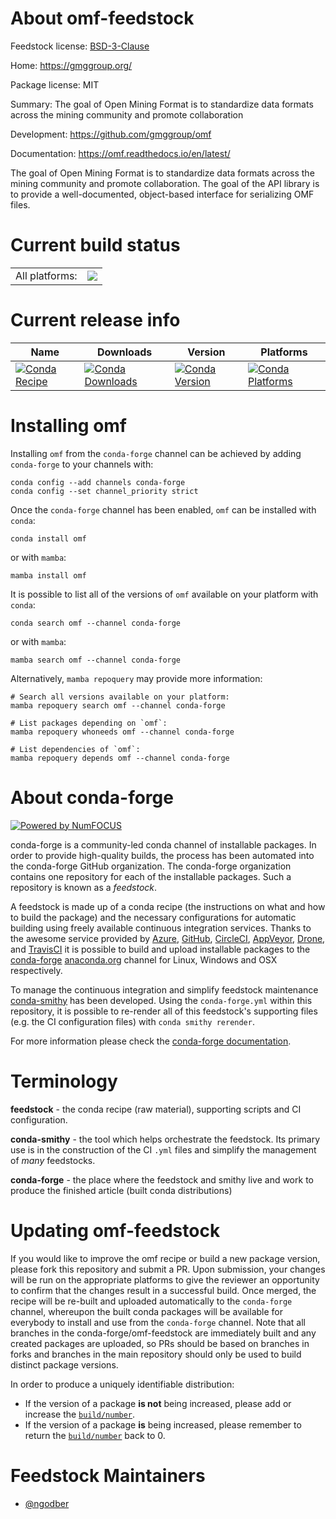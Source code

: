About omf-feedstock
===================

Feedstock license: [BSD-3-Clause](https://github.com/conda-forge/omf-feedstock/blob/main/LICENSE.txt)

Home: https://gmggroup.org/

Package license: MIT

Summary: The goal of Open Mining Format is to standardize data formats across the mining community and promote collaboration

Development: https://github.com/gmggroup/omf

Documentation: https://omf.readthedocs.io/en/latest/

 The goal of Open Mining Format is to standardize data formats across the mining community and promote collaboration. The goal of the API library is to provide a well-documented, object-based interface for serializing OMF files.

Current build status
====================


<table><tr><td>All platforms:</td>
    <td>
      <a href="https://dev.azure.com/conda-forge/feedstock-builds/_build/latest?definitionId=13007&branchName=main">
        <img src="https://dev.azure.com/conda-forge/feedstock-builds/_apis/build/status/omf-feedstock?branchName=main">
      </a>
    </td>
  </tr>
</table>

Current release info
====================

| Name | Downloads | Version | Platforms |
| --- | --- | --- | --- |
| [![Conda Recipe](https://img.shields.io/badge/recipe-omf-green.svg)](https://anaconda.org/conda-forge/omf) | [![Conda Downloads](https://img.shields.io/conda/dn/conda-forge/omf.svg)](https://anaconda.org/conda-forge/omf) | [![Conda Version](https://img.shields.io/conda/vn/conda-forge/omf.svg)](https://anaconda.org/conda-forge/omf) | [![Conda Platforms](https://img.shields.io/conda/pn/conda-forge/omf.svg)](https://anaconda.org/conda-forge/omf) |

Installing omf
==============

Installing `omf` from the `conda-forge` channel can be achieved by adding `conda-forge` to your channels with:

```
conda config --add channels conda-forge
conda config --set channel_priority strict
```

Once the `conda-forge` channel has been enabled, `omf` can be installed with `conda`:

```
conda install omf
```

or with `mamba`:

```
mamba install omf
```

It is possible to list all of the versions of `omf` available on your platform with `conda`:

```
conda search omf --channel conda-forge
```

or with `mamba`:

```
mamba search omf --channel conda-forge
```

Alternatively, `mamba repoquery` may provide more information:

```
# Search all versions available on your platform:
mamba repoquery search omf --channel conda-forge

# List packages depending on `omf`:
mamba repoquery whoneeds omf --channel conda-forge

# List dependencies of `omf`:
mamba repoquery depends omf --channel conda-forge
```


About conda-forge
=================

[![Powered by
NumFOCUS](https://img.shields.io/badge/powered%20by-NumFOCUS-orange.svg?style=flat&colorA=E1523D&colorB=007D8A)](https://numfocus.org)

conda-forge is a community-led conda channel of installable packages.
In order to provide high-quality builds, the process has been automated into the
conda-forge GitHub organization. The conda-forge organization contains one repository
for each of the installable packages. Such a repository is known as a *feedstock*.

A feedstock is made up of a conda recipe (the instructions on what and how to build
the package) and the necessary configurations for automatic building using freely
available continuous integration services. Thanks to the awesome service provided by
[Azure](https://azure.microsoft.com/en-us/services/devops/), [GitHub](https://github.com/),
[CircleCI](https://circleci.com/), [AppVeyor](https://www.appveyor.com/),
[Drone](https://cloud.drone.io/welcome), and [TravisCI](https://travis-ci.com/)
it is possible to build and upload installable packages to the
[conda-forge](https://anaconda.org/conda-forge) [anaconda.org](https://anaconda.org/)
channel for Linux, Windows and OSX respectively.

To manage the continuous integration and simplify feedstock maintenance
[conda-smithy](https://github.com/conda-forge/conda-smithy) has been developed.
Using the ``conda-forge.yml`` within this repository, it is possible to re-render all of
this feedstock's supporting files (e.g. the CI configuration files) with ``conda smithy rerender``.

For more information please check the [conda-forge documentation](https://conda-forge.org/docs/).

Terminology
===========

**feedstock** - the conda recipe (raw material), supporting scripts and CI configuration.

**conda-smithy** - the tool which helps orchestrate the feedstock.
                   Its primary use is in the construction of the CI ``.yml`` files
                   and simplify the management of *many* feedstocks.

**conda-forge** - the place where the feedstock and smithy live and work to
                  produce the finished article (built conda distributions)


Updating omf-feedstock
======================

If you would like to improve the omf recipe or build a new
package version, please fork this repository and submit a PR. Upon submission,
your changes will be run on the appropriate platforms to give the reviewer an
opportunity to confirm that the changes result in a successful build. Once
merged, the recipe will be re-built and uploaded automatically to the
`conda-forge` channel, whereupon the built conda packages will be available for
everybody to install and use from the `conda-forge` channel.
Note that all branches in the conda-forge/omf-feedstock are
immediately built and any created packages are uploaded, so PRs should be based
on branches in forks and branches in the main repository should only be used to
build distinct package versions.

In order to produce a uniquely identifiable distribution:
 * If the version of a package **is not** being increased, please add or increase
   the [``build/number``](https://docs.conda.io/projects/conda-build/en/latest/resources/define-metadata.html#build-number-and-string).
 * If the version of a package **is** being increased, please remember to return
   the [``build/number``](https://docs.conda.io/projects/conda-build/en/latest/resources/define-metadata.html#build-number-and-string)
   back to 0.

Feedstock Maintainers
=====================

* [@ngodber](https://github.com/ngodber/)

